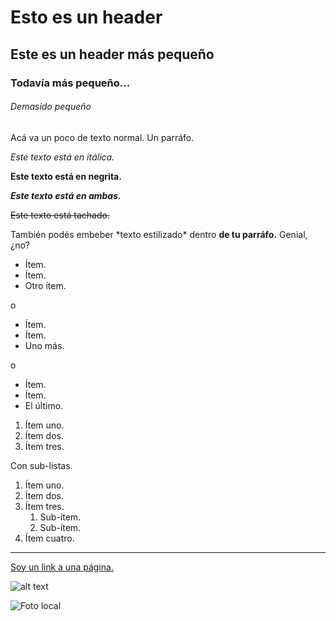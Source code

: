  # Esto es un header
 ## Este es un header más pequeño
 ### Todavía más pequeño...
 ###### Demasido pequeño
 
Acá va un poco de texto normal. Un parráfo.
 
*Este texto está en itálica.*
 
**Este texto está en negrita.**
 
***Este texto está en ambas.***
 
~~Este texto está tachado.~~
 
También podés embeber \*texto estilizado\*
dentro **de tu parráfo.** Genial, ¿no?
 
* Ítem.
* Ítem.
* Otro ítem.
 
o
 
+ Ítem.
+ Ítem.
+ Uno más.
 
o
 
- Ítem.
- Ítem.
- El último.
 
 
1. Ítem uno.
2. Ítem dos.
3. Ítem tres.
 
Con sub-listas.
 
1. Ítem uno.
2. Ítem dos.
3. Ítem tres.
    1. Sub-ítem.
    2. Sub-ítem.
4. Ítem cuatro.
 
---
 
[Soy un link a una página.](http://www.google.com)
 
![alt text](https://i.imgur.com/81qyN1y.jpg)
 
![Foto local](assets/profile.png)